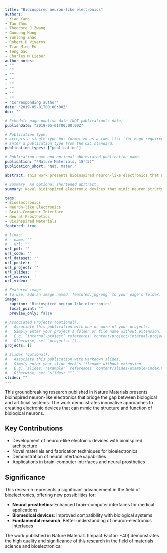 ```yaml
---
title: "Bioinspired neuron-like electronics"
authors:
- Xiao Yang
- Tao Zhou
- Theodore J Zwang
- Guosong Hong
- Yunlong Zhao
- Robert D Viveros
- Tian-Ming Fu
- Teng Gao
- Charles M Lieber
author_notes:
- ""
- ""
- ""
- ""
- ""
- ""
- ""
- ""
- "Corresponding author"
date: "2019-05-01T00:00:00Z"
doi: ""

# Schedule page publish date (NOT publication's date).
publishDate: "2019-05-01T00:00:00Z"

# Publication type.
# Accepts a single type but formatted as a YAML list (for Hugo requirements).
# Enter a publication type from the CSL standard.
publication_types: ["publication"]

# Publication name and optional abbreviated publication name.
publication: "*Nature Materials, 18*(5)"
publication_short: "Nat. Mater."

abstract: This work presents bioinspired neuron-like electronics that mimic the structure and function of biological neurons. The research demonstrates novel approaches to creating electronic devices that can interface with biological systems, potentially revolutionizing brain-computer interfaces and neural prosthetics. The study explores the fundamental principles of neuron-like behavior in synthetic materials and their applications in bioelectronics.

# Summary. An optional shortened abstract.
summary: Novel bioinspired electronic devices that mimic neuron structure and function, with applications in brain-computer interfaces and neural prosthetics.

tags:
- Bioelectronics
- Neuron-like Electronics
- Brain-Computer Interface
- Neural Prosthetics
- Bioinspired Materials
featured: true

# links:
# - name: ""
#   url: ""
url_pdf: ''
url_code: ''
url_dataset: ''
url_poster: ''
url_project: ''
url_slides: ''
url_source: ''
url_video: ''

# Featured image
# To use, add an image named `featured.jpg/png` to your page's folder. 
image:
  caption: 'Bioinspired neuron-like electronics'
  focal_point: ""
  preview_only: false

# Associated Projects (optional).
#   Associate this publication with one or more of your projects.
#   Simply enter your project's folder or file name without extension.
#   E.g. `internal-project` references `content/project/internal-project/index.md`.
#   Otherwise, set `projects: []`.
projects: []

# Slides (optional).
#   Associate this publication with Markdown slides.
#   Simply enter your slide deck's filename without extension.
#   E.g. `slides: "example"` references `content/slides/example/index.md`.
#   Otherwise, set `slides: ""`.
slides: ""
---
```


This groundbreaking research published in Nature Materials presents bioinspired neuron-like electronics that bridge the gap between biological and artificial systems. The work demonstrates innovative approaches to creating electronic devices that can mimic the structure and function of biological neurons.

## Key Contributions

- Development of neuron-like electronic devices with bioinspired architecture
- Novel materials and fabrication techniques for bioelectronics
- Demonstration of neural interface capabilities
- Applications in brain-computer interfaces and neural prosthetics

## Significance

This research represents a significant advancement in the field of bioelectronics, offering new possibilities for:

- **Neural prosthetics**: Enhanced brain-computer interfaces for medical applications
- **Biomedical devices**: Improved compatibility with biological systems
- **Fundamental research**: Better understanding of neuron-electronics interfaces

The work published in Nature Materials (Impact Factor: ~40) demonstrates the high quality and significance of this research in the field of materials science and bioelectronics.

